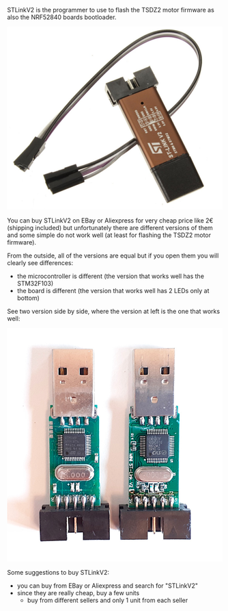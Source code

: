 STLinkV2 is the programmer to use to flash the TSDZ2 motor firmware as also the NRF52840 boards bootloader.

![stlink](stlinkv2.png)

You can buy STLinkV2 on EBay or Aliexpress for very cheap price like 2€ (shipping included) but unfortunately there are different versions of them and some simple do not work well (at least for flashing the TSDZ2 motor firmware).

From the outside, all of the versions are equal but if you open them you will clearly see differences:
* the microcontroller is different (the version that works well has the STM32F103)
* the board is different (the version that works well has 2 LEDs only at bottom)

See two version side by side, where the version at left is the one that works well:

![stlink](stlinkv2_versions.jpg)

Some suggestions to buy STLinkV2:
* you can buy from EBay or Aliexpress and search for "STLinkV2"
* since they are really cheap, buy a few units
  * buy from different sellers and only 1 unit from each seller
  